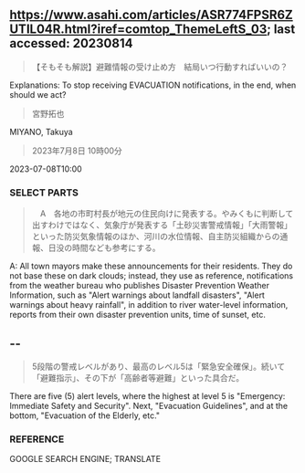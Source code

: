 ## https://www.asahi.com/articles/ASR774FPSR6ZUTIL04R.html?iref=comtop_ThemeLeftS_03; last accessed: 20230814

> 【そもそも解説】避難情報の受け止め方　結局いつ行動すればいいの？

Explanations: To stop receiving EVACUATION notifications, in the end, when should we act?  

> 宮野拓也

MIYANO, Takuya

> 2023年7月8日 10時00分

2023-07-08T10:00

### SELECT PARTS

>　A　各地の市町村長が地元の住民向けに発表する。やみくもに判断して出すわけではなく、気象庁が発表する「土砂災害警戒情報」「大雨警報」といった防災気象情報のほか、河川の水位情報、自主防災組織からの通報、日没の時間なども参考にする。

A: All town mayors make these announcements for their residents. They do not base these on dark clouds; instead, they use as reference, notifications from the weather bureau who publishes Disaster Prevention Weather Information, such as "Alert warnings about landfall disasters", "Alert warnings about heavy rainfall", in addition to river water-level information, reports from their own disaster prevention units, time of sunset, etc.

## --

> 5段階の警戒レベルがあり、最高のレベル5は「緊急安全確保」。続いて「避難指示」、その下が「高齢者等避難」といった具合だ。

There are five (5) alert levels, where the highest at level 5 is "Emergency: Immediate Safety and Security". Next, "Evacuation Guidelines", and at the bottom, "Evacuation of the Elderly, etc."

### REFERENCE

GOOGLE SEARCH ENGINE; TRANSLATE 
